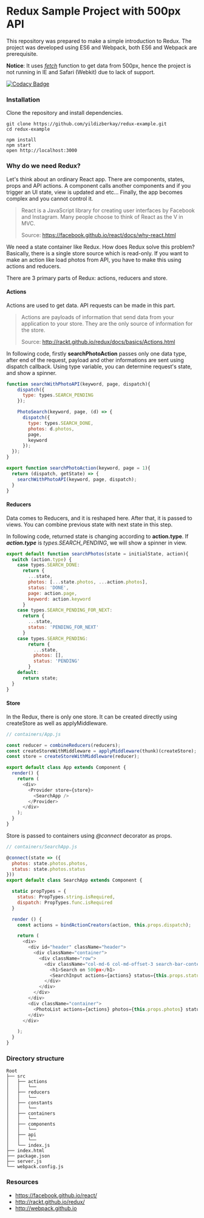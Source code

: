 # Redux Sample Project with 500px API
This repository was prepared to make a simple introduction to Redux. The project was developed using ES6 and Webpack, both ES6 and Webpack are prerequisite.

**Notice**: It uses [*fetch*](https://developer.mozilla.org/en-US/docs/Web/API/Fetch_API) function to get data from 500px, hence the project is not running in IE and Safari (Webkit) due to lack of support.

[![Codacy Badge](https://api.codacy.com/project/badge/9cb917aa3a164299a4d60026886101e3)](https://www.codacy.com/app/yildizbe/redux-example)

### Installation
Clone the repository and install dependencies.

```
git clone https://github.com/yildizberkay/redux-example.git
cd redux-example
```

```
npm install
npm start
open http://localhost:3000
```

### Why do we need Redux?
Let's think about an ordinary React app. There are components, states, props and API actions. A component calls another components and if you trigger an UI state, view is updated and etc... Finally, the app becomes complex and you cannot control it.

> React is a JavaScript library for creating user interfaces by Facebook and Instagram. Many people choose to think of React as the V in MVC.
>
> Source: https://facebook.github.io/react/docs/why-react.html

We need a state container like Redux. How does Redux solve this problem?
Basically, there is a single store source which is read-only. If you want to make an action like load photos from API, you have to make this using actions and reducers.

There are 3 primary parts of Redux: actions, reducers and store.

#### Actions
Actions are used to get data. API requests can be made in this part.

> Actions are payloads of information that send data from your application to your store. They are the only source of information for the store.
>
> Source: http://rackt.github.io/redux/docs/basics/Actions.html

In following code, firstly **searchPhotoAction** passes only one data type, after end of the request, payload and other informations are sent using dispatch callback. Using type variable, you can determine request's state, and show a spinner.

```javascript
function searchWithPhotoAPI(keyword, page, dispatch){
    dispatch({
      type: types.SEARCH_PENDING
    });

    PhotoSearch(keyword, page, (d) => {
      dispatch({
        type: types.SEARCH_DONE,
        photos: d.photos,
        page,
        keyword
      });
  });
}

export function searchPhotoAction(keyword, page = 1){
  return (dispatch, getState) => {
    searchWithPhotoAPI(keyword, page, dispatch);
  }
}
```

#### Reducers
Data comes to Reducers, and it is reshaped here. After that, it is passed to views. You can combine previous state with next state in this step.

In following code, returned state is changing according to **action.type**. If ***action.type*** is *types.SEARCH_PENDING*, we will show a spinner in view.

```javascript
export default function searchPhotos(state = initialState, action){
  switch (action.type) {
    case types.SEARCH_DONE:
      return {
        ...state,
        photos: [...state.photos, ...action.photos],
        status: 'DONE',
        page: action.page,
        keyword: action.keyword
      }
    case types.SEARCH_PENDING_FOR_NEXT:
      return {
        ...state,
        status: 'PENDING_FOR_NEXT'
      }
    case types.SEARCH_PENDING:
        return {
          ...state,
          photos: [],
          status: 'PENDING'
        }
    default:
      return state;
  }
}
```

#### Store
In the Redux, there is only one store. It can be created directly using createStore as well as applyMiddleware.

```javascript
// containers/App.js

const reducer = combineReducers(reducers);
const createStoreWithMiddleware = applyMiddleware(thunk)(createStore);
const store = createStoreWithMiddleware(reducer);

export default class App extends Component {
  render() {
    return (
      <div>
        <Provider store={store}>
          <SearchApp />
        </Provider>
      </div>
    );
  }
}
```

Store is passed to containers using *@connect* decorator as props.

```javascript
// containers/SearchApp.js

@connect(state => ({
  photos: state.photos.photos,
  status: state.photos.status
}))
export default class SearchApp extends Component {

  static propTypes = {
    status: PropTypes.string.isRequired,
    dispatch: PropTypes.func.isRequired
  }

  render () {
    const actions = bindActionCreators(action, this.props.dispatch);

    return (
      <div>
        <div id="header" className="header">
          <div className="container">
            <div className="row">
              <div className="col-md-6 col-md-offset-3 search-bar-content">
                <h1>Search on 500px</h1>
                <SearchInput actions={actions} status={this.props.status} />
              </div>
            </div>
          </div>
        </div>
        <div className="container">
          <PhotoList actions={actions} photos={this.props.photos} status={this.props.status}/>
        </div>
      </div>

    );
  }
}
```

### Directory structure
```
Root
├── src
│   ├── actions
│   │   └──
│   ├── reducers
│   │   └──
│   ├── constants
│   │   └──
│   ├── containers
│   │   └──
│   ├── components
│   │   └──
│   ├── api
│   │   └──
│   └── index.js
├── index.html
├── package.json
├── server.js
└── webpack.config.js
```

### Resources
- https://facebook.github.io/react/
- http://rackt.github.io/redux/
- http://webpack.github.io
